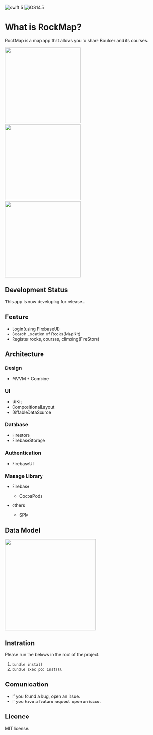 ![swift 5](https://img.shields.io/badge/Swift-5-blue) 
![iOS14.5](https://img.shields.io/badge/iOS-14.5-blue)

# What is RockMap?
RockMap is a map app that allows you to share Boulder and its courses.

<img src="https://user-images.githubusercontent.com/44093643/119842090-5b459b80-bf41-11eb-88a4-a09fc896d1c2.jpg" width="250">　<img src="https://user-images.githubusercontent.com/44093643/119841874-28030c80-bf41-11eb-9cb6-b8e822f605a1.jpg" width="250">　<img src="https://user-images.githubusercontent.com/44093643/119842111-5da7f580-bf41-11eb-8178-b35bf084150a.jpg" width="250">


## Development Status
This app is now developing for release...

## Feature
* Login(using FirebaseUI)
* Search Location of Rocks(MapKit)
* Register rocks, courses, climbing(FireStore)

## Architecture
### Design
* MVVM + Combine

### UI
* UIKit
* CompositionalLayout
* DiffableDataSource

### Database
* Firestore
* FirebaseStorage

### Authentication
* FirebaseUI 

### Manage Library
- Firebase
  - CocoaPods

- others  
  - SPM     

## Data Model

<img src="https://user-images.githubusercontent.com/44093643/119843554-a0b69880-bf42-11eb-970d-dfba516a2e0a.png" width="300">

## Instration
Please run the belows in the root of the project.
1. `bundle install`
2. `bundle exec pod install`

## Comunication
* If you found a bug, open an issue.
* If you have a feature request, open an issue.

## Licence
MIT license.

